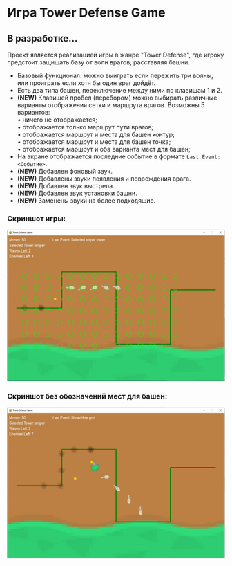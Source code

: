 # Игра Tower Defense Game
## В разработке...

Проект является реализацией игры в жанре "Tower Defense", 
где игроку предстоит защищать базу от волн врагов, расставляя башни.

- Базовый функционал: можно выиграть если пережить три волны, или проиграть если хотя бы один враг дойдёт.  
- Есть два типа башен, переключение между ними по клавишам 1 и 2.  
- **(NEW)** Клавишей пробел (перебором) можно выбирать различные варианты отображения сетки и маршрута врагов. Возможны 5 вариантов:  
 • ничего не отображается;  
 • отображается только маршрут пути врагов;  
 • отображается маршрут и места для башен контур;  
 • отображается маршрут и места для башен точка;  
 • отображается маршрут и оба варианта мест для башен;  
- На экране отображается последние событие в формате `Last Event: <Событие>`.  
- **(NEW)** Добавлен фоновый звук.  
- **(NEW)** Добавлены звуки появления и повреждения врага.  
- **(NEW)** Добавлен звук выстрела.  
- **(NEW)** Добавлен звук установки башни.  
- **(NEW)** Заменены звуки на более подходящие.  


### Скриншот игры:
![img01](https://github.com/Topotun77/tower_defence/blob/master/ScreenShots/n001.JPG?raw=true)
### Скриншот без обозначений мест для башен:
![img02](https://github.com/Topotun77/tower_defence/blob/master/ScreenShots/n002.JPG?raw=true)
